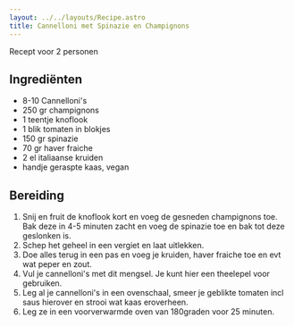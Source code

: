 ```yaml
---
layout: ../../layouts/Recipe.astro
title: Cannelloni met Spinazie en Champignons
---
```

R﻿ecept voor 2 personen

## Ingrediënten

* 8-10 C﻿annelloni's
* 2﻿50 gr champignons
* 1﻿ teentje knoflook
* 1﻿ blik tomaten in blokjes
* 1﻿50 gr spinazie
* 7﻿0 gr haver fraiche
* 2﻿ el italiaanse kruiden
* h﻿andje geraspte kaas, vegan

## Bereiding

1. S﻿nij en fruit de knoflook kort en voeg de gesneden champignons toe. Bak deze in 4-5 minuten zacht en voeg de spinazie toe en bak tot deze geslonken is. 
2. S﻿chep het geheel in een vergiet en laat uitlekken.
3. D﻿oe alles terug in een pas en voeg je kruiden, haver fraiche toe en evt wat peper en zout.
4. Vul je cannelloni's met dit mengsel. Je kunt hier een theelepel voor gebruiken. 
5. L﻿eg al je cannelloni's in een ovenschaal, smeer je geblikte tomaten incl saus hierover en strooi wat kaas eroverheen. 
6. L﻿eg ze in een voorverwarmde oven van 180graden voor 25 minuten.